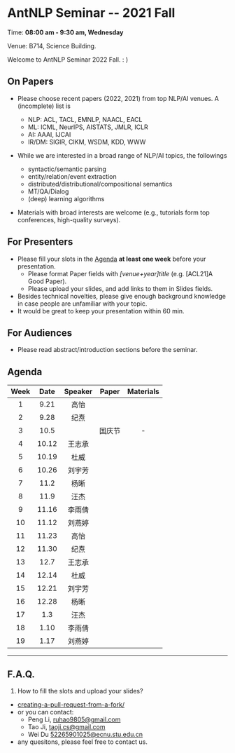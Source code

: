  # AntNLP Seminar -- 2021 Fall

Time: **08:00 am - 9:30 am, Wednesday**

Venue: B714, Science Building.

Welcome to AntNLP Seminar 2022 Fall. : )

## On Papers

- Please choose recent papers (2022, 2021) from top NLP/AI venues. A (incomplete) list is
  - NLP: ACL, TACL, EMNLP, NAACL, EACL
  - ML:  ICML, NeurIPS, AISTATS, JMLR, ICLR
  - AI:  AAAI, IJCAI
  - IR/DM: SIGIR, CIKM, WSDM, KDD, WWW

- While we are interested in a broad range of NLP/AI topics, the followings 
  - syntactic/semantic parsing
  - entity/relation/event extraction
  - distributed/distributional/compositional semantics
  - MT/QA/Dialog
  - (deep) learning algorithms

- Materials with broad interests are welcome (e.g., tutorials form top conferences, high-quality surveys).

## For Presenters

- Please fill your slots in the [Agenda](#agenda) **at least one week** before your presentation.
  - Please format Paper fields with *[venue+year]title* (e.g. [ACL21]A Good Paper).
  - Please upload your slides, and add links to them in Slides fields.
- Besides technical novelties, please give enough background knowledge in case people are unfamiliar with your topic.
- It would be great to keep your presentation within 60 min.

## For Audiences

- Please read abstract/introduction sections before the seminar.

## Agenda

Week   	| Date 	| Speaker   | Paper   	| Materials
:---:  	| :---: | :---:		| --- 		| :---:
1 	|9.21 	| 高怡	||
2 	|9.28 	| 纪焘	||
3 	|10.5|	| 国庆节   |-|-
4 	|10.12 	| 王志承 	||
5 	|10.19 	| 杜威 	||
6 	|10.26	| 刘宇芳  	||
7 	|11.2	| 杨晰 	|| 
8 	|11.9	| 汪杰	|| 
9 	|11.16	| 李雨倩 	||
10	|11.12	| 刘燕婷 	||
11 	|11.23 	| 高怡	||
12 	|11.30 	| 纪焘	||
13 	|12.7 	| 王志承 	||
14 	|12.14 	| 杜威 	||
15 	|12.21	| 刘宇芳  	||
16 	|12.28	| 杨晰 	|| 
17 	|1.3	| 汪杰	|| 
18 	|1.10	| 李雨倩 	||
19	|1.17	| 刘燕婷 	||




---
## F.A.Q.

1. How to fill the slots and upload your slides?
- [creating-a-pull-request-from-a-fork/](https://help.github.com/articles/creating-a-pull-request-from-a-fork/)
- or you can contact:
  - Peng Li, <ruhao9805@gmail.com>
  - Tao Ji, <taoji.cs@gmail.com>
  - Wei Du <52265901025@ecnu.stu.edu.cn>
- any quesitons, please feel free to contact us.


